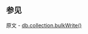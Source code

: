 ## 参见

原文 - [db.collection.bulkWrite()]( https://docs.mongodb.com/manual/reference/method/db.collection.bulkWrite/ )

